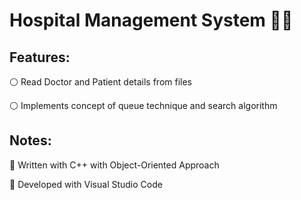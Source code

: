 # Hospital Management System 🏸🏀

## Features:
:white_circle: Read Doctor and Patient details from files

:white_circle: Implements concept of queue technique and search algorithm

## Notes:

:large_blue_diamond: Written with C++ with Object-Oriented Approach

:large_blue_diamond: Developed with Visual Studio Code
